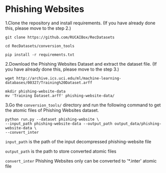 # Phishing Websites

1.Clone the repository and install requirements. 
(If you have already done this, please move to the step 2.)

```
git clone https://github.com/RUCAIBox/RecDatasets

cd RecDatasets/conversion_tools

pip install -r requirements.txt
```

2.Download the Phishing Websites Dataset and extract the dataset file.
(If you have already done this, please move to the step 3.)

```
wget http://archive.ics.uci.edu/ml/machine-learning-databases/00327/Training%20Dataset.arff

mkdir phishing-website-data 
mv 'Training Dataset.arff' phishing-website-data/
```

3.Go the ``conversion_tools/`` directory 
and run the following command to get the atomic files of Phishing Websites dataset.

```
python run.py --dataset phishing-website \ 
--input_path phishing-website-data --output_path output_data/phishing-website-data \
--convert_inter
```

`input_path` is the path of the input decompressed phishing-website file

`output_path` is the path to store converted atomic files
 
 `convert_inter` Phishing Websites only can be converted to '*.inter' atomic file
